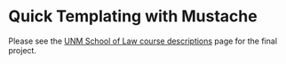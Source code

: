# Quick Templating with Mustache
 
Please see the <a href="http://lawschool.unm.edu/academics/course-descriptions/index.html">UNM School of Law course descriptions</a> page for the final project.
